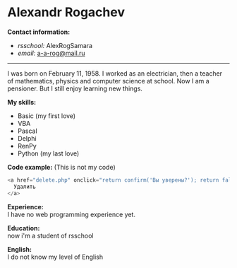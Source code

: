 # Alexandr Rogachev

**Contact information:**
- _rsschool:_ AlexRogSamara
- _email:_ a-a-rog@mail.ru

---

I was born on February 11, 1958. I worked as an electrician, then a teacher of mathematics, physics and computer science at school. Now I am a pensioner. But I still enjoy learning new things.

**My skills:**

- Basic (my first love)
- VBA
- Pascal
- Delphi
- RenPy
- Python (my last love)

**Code example:** (This is not my code)

```javascript
<a href="delete.php" onclick="return confirm('Вы уверены?'); return false;">
  Удалить
</a>
```

**Experience:**  
I have no web programming experience yet.

**Education:**  
now i'm a student of rsschool

**English:**  
I do not know my level of English
